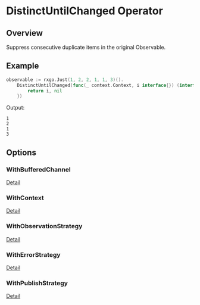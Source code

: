 # DistinctUntilChanged Operator

## Overview

Suppress consecutive duplicate items in the original Observable.

## Example

```go
observable := rxgo.Just(1, 2, 2, 1, 1, 3)().
	DistinctUntilChanged(func(_ context.Context, i interface{}) (interface{}, error) {
		return i, nil
	})
```

Output:

```
1
2
1
3
```

## Options

### WithBufferedChannel

[Detail](options.md#withbufferedchannel)

### WithContext

[Detail](options.md#withcontext)

### WithObservationStrategy

[Detail](options.md#withobservationstrategy)

### WithErrorStrategy

[Detail](options.md#witherrorstrategy)

### WithPublishStrategy

[Detail](options.md#withpublishstrategy)
